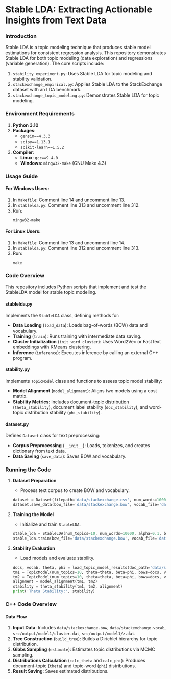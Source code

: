 # Stable LDA: Extracting Actionable Insights from Text Data

### Introduction
Stable LDA is a topic modeling technique that produces stable model estimations for consistent regression analysis. This repository demonstrates Stable LDA for both topic modeling (data exploration) and regressions (variable generation). The core scripts include:
1. `stability_experiment.py`: Uses Stable LDA for topic modeling and stability validation.
2. `stackexchange_empirical.py`: Applies Stable LDA to the StackExchange dataset with an LDA benchmark.
3. `stackexchange_topic_modeling.py`: Demonstrates Stable LDA for topic modeling.

### Environment Requirements
1. **Python 3.10**
2. **Packages**: 
   - `gensim==4.3.3`
   - `scipy==1.13.1`
   - `scikit-learn==1.5.2`
3. **Compiler**:
   - **Linux**: `gcc==9.4.0`
   - **Windows**: `mingw32-make` (GNU Make 4.3)

### Usage Guide
#### For Windows Users:
1. In `Makefile`: Comment line 14 and uncomment line 13.
2. In `stablelda.py`: Comment line 313 and uncomment line 312.
3. Run:
   ``` 
   mingw32-make 
   ```

#### For Linux Users:
1. In `Makefile`: Comment line 13 and uncomment line 14.
2. In `stablelda.py`: Comment line 312 and uncomment line 313.
3. Run:
   ``` 
   make 
   ```

### Code Overview

This repository includes Python scripts that implement and test the StableLDA model for stable topic modeling.

#### stablelda.py
Implements the `StableLDA` class, defining methods for:
- **Data Loading** (`load_data`): Loads bag-of-words (BOW) data and vocabulary.
- **Training** (`train`): Runs training with intermediate data saving.
- **Cluster Initialization** (`init_word_cluster`): Uses Word2Vec or FastText embeddings with KMeans clustering.
- **Inference** (`inference`): Executes inference by calling an external C++ program.

#### stability.py
Implements `TopicModel` class and functions to assess topic model stability:
- **Model Alignment** (`model_alignment`): Aligns two models using a cost matrix.
- **Stability Metrics**: Includes document-topic distribution (`theta_stability`), document label stability (`doc_stability`), and word-topic distribution stability (`phi_stability`).

#### dataset.py
Defines `Dataset` class for text preprocessing:
- **Corpus Preprocessing** (`__init__`): Loads, tokenizes, and creates dictionary from text data.
- **Data Saving** (`save_data`): Saves BOW and vocabulary.

### Running the Code

1. **Dataset Preparation**
   - Process text corpus to create BOW and vocabulary.
   ```python
   dataset = Dataset(filepath='data/stackexchange.csv', num_words=10000)
   dataset.save_data(bow_file='data/stackexchange.bow', vocab_file='data/stackexchange.vocab')
   ```

2. **Training the Model**
   - Initialize and train `StableLDA`.
   ```python
   stable_lda = StableLDA(num_topics=10, num_words=10000, alpha=0.1, beta=0.01, eta=0.01, rand_seed=42, output_dir='src/output/model1/')
   stable_lda.train(bow_file='data/stackexchange.bow', vocab_file='data/stackexchange.vocab', epochs=100)
   ```

3. **Stability Evaluation**
   - Load models and evaluate stability.
   ```python
   docs, vocab, theta, phi = load_topic_model_results(doc_path='data/stackexchange.bow', vocab_path='data/stackexchange.vocab', theta_path='src/output/model1/theta.dat', phi_path='src/output/model1/phi.dat')
   tm1 = TopicModel(num_topics=10, theta=theta, beta=phi, bows=docs, vocab=vocab)
   tm2 = TopicModel(num_topics=10, theta=theta, beta=phi, bows=docs, vocab=vocab)
   alignment = model_alignment(tm1, tm2)
   stability = theta_stability(tm1, tm2, alignment)
   print('Theta Stability:', stability)
   ```

### C++ Code Overview

#### Data Flow
1. **Input Data**: Includes `data/stackexchange.bow`, `data/stackexchange.vocab`, `src/output/model1/cluster.dat`, `src/output/model1/z.dat`.
2. **Tree Construction** (`build_tree`): Builds a Dirichlet hierarchy for topic distribution.
3. **Gibbs Sampling** (`estimate`): Estimates topic distributions via MCMC sampling.
4. **Distributions Calculation** (`calc_theta` and `calc_phi`): Produces document-topic (`theta`) and topic-word (`phi`) distributions.
5. **Result Saving**: Saves estimated distributions.